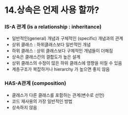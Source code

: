 # 14.상속은 언제 사용 할까?

### IS-A 관계 (is a relationship : inheritance)

- 일반적인(general) 개념과 구체적인 (specific) 개념과의 관계
- 상위 클래스 : 하위클래스보다 일반적인 개념
- 하위 클래스 : 상위 클래스보다 구체적인 개념들이 더해짐 
- 상속은 클래스간의 결합도가 높은 설계
- 상위 클래스의 수정이 많은 하위 클래스에 영향을 미칠 수 있음
- 계층구조가 복잡하거나 hierarchy 가 높으면 좋지 않음

### HAS-A관계 (composition)

- 클래스가 다른 클래스를 포함하는 관계(변수로 선언)
- 코드 재사용의 가장 일반적인 방법
- 상속하지 않음
